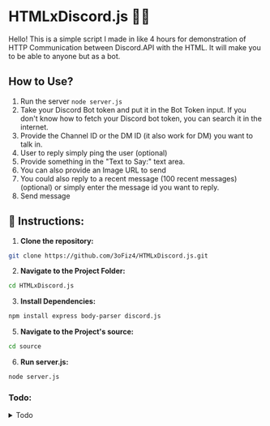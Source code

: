 # HTMLxDiscord.js 🧙‍♂️

Hello! This is a simple script I made in like 4 hours for demonstration of HTTP Communication between Discord.API with the HTML. It will make you to be able to anyone but as a bot.

## How to Use?

1. Run the server `node server.js`
2. Take your Discord Bot token and put it in the Bot Token input. If you don't know how to fetch your Discord bot token, you can search it in the internet.
3. Provide the Channel ID or the DM ID (it also work for DM) you want to talk in.
4. User to reply simply ping the user (optional)
5. Provide something in the "Text to Say:" text area.
6. You can also provide an Image URL to send
7. You could also reply to a recent message (100 recent messages) (optional) or simply enter the message id you want to reply.
8. Send message

## 📜 Instructions:

1. **Clone the repository:**

```bash
git clone https://github.com/3oFiz4/HTMLxDiscord.js.git
```

2. **Navigate to the Project Folder:**

```bash
cd HTMLxDiscord.js
```

3. **Install Dependencies:**

```bash
npm install express body-parser discord.js
```

5. **Navigate to the Project's source:**

```bash
cd source
```

6. **Run server.js:**

```bash
node server.js
```

### Todo:

<details>
  <summary>Todo</summary>
  [X] Provideable BOT token
  [X] Channel ID with a working server name
  [X] Ping User
  [X] Working text
  [O] Send Image URL, from PC or from clipboard (partially done)
  [X] Reply to Recent messages
  [ ] Improve UI 
  ```
</details>
